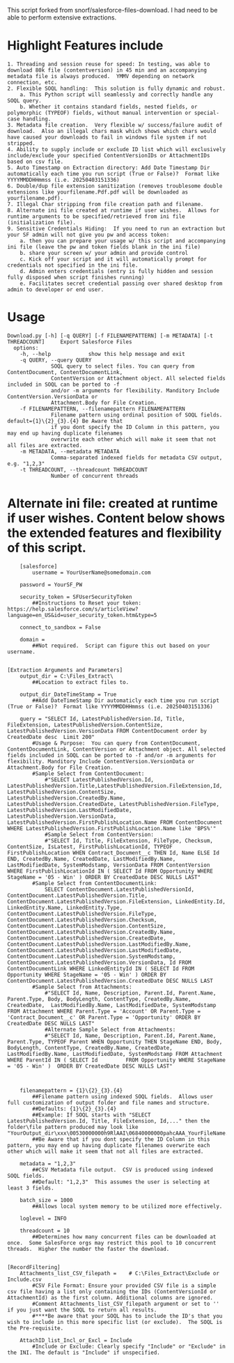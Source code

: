 This script forked from snorf/salesforce-files-download.  I had need to be able to perform extensive extractions.  


# Highlight Features include
	1. Threading and session reuse for speed: In testing, was able to download 80k file (contentversion) in 45 min and an accompanying metadata file is always produced.  YMMV depending on network connection, etc.
	2. Flexible SOQL handling:  This solution is fully dynamic and robust. 
		a. This Python script will seamlessly and correctly handle any SOQL query.
		b. Whether it contains standard fields, nested fields, or polymorphic (TYPEOF) fields, without manual intervention or special-case handling.
	3. Metadata file creation.  Very flexible w/ success/failure audit of download.  Also an illegal chars mask which shows which chars would have caused your downloads to fail in windows file system if not stripped.
	4. Ability to supply include or exclude ID list which will exclusively include/exclude your specified ContentVersionIDs or AttachmentIDs based on csv file.
	5. Auto Timestamp on Extraction directory: Add Date Timestamp Dir automatically each time you run script (True or False)?  Format like YYYYMMDDHHmmss (i.e. 20250403151336)
	6. Double/dup file extension sanitization (removes troublesome double extensions like yourfilename.Pdf.pdf will be downloaded as yourfilename.pdf).
	7. Illegal Char stripping from file creation path and filename.
	8. Alternate ini file created at runtime if user wishes.  Allows for runtime arguments to be specified/retrieved from ini file (initialization file).
	9. Sensitive Credentials Hiding:  If you need to run an extraction but your SF admin will not give you pw and access token:
		a. then you can prepare your usage w/ this script and accompanying ini file (leave the pw and token fields blank in the ini file)
		b. share your screen w/ your admin and provide control
		c. Kick off your script and it will automatically prompt for credentials not specified in the ini file.  
		d. Admin enters credentials (entry is fully hidden and session fully disposed when script finishes running)
		e. Facilitates secret credential passing over shared desktop from admin to developer or end user.

  


# Usage
	Download.py [-h] [-q QUERY] [-f FILENAMEPATTERN] [-m METADATA] [-t THREADCOUNT]     Export Salesforce Files                                                                                                 
	  options:
	    -h, --help            show this help message and exit
	    -q QUERY, --query QUERY
				  SOQL query to select files. You can query from ContentDocument, ContentDocumentLink,
				  ContentVersion or Attachment object. All selected fields included in SOQL can be ported to -f
				  and/or -m arguments for flexibility. Manditory Include ContentVersion.VersionData or
				  Attachment.Body for File Creation.
	    -f FILENAMEPATTERN, --filenamepattern FILENAMEPATTERN
				  Filename pattern using ordinal position of SOQL fields. default={1}\{2}_{3}.{4} Be Aware that
				  if you dont specify the ID Column in this pattern, you may end up having duplicate filenames
				  overwrite each other which will make it seem that not all files are extracted.
	    -m METADATA, --metadata METADATA
				  Comma-separated indexed fields for metadata CSV output, e.g. "1,2,3"
	    -t THREADCOUNT, --threadcount THREADCOUNT
				  Number of concurrent threads



# Alternate ini file: created at runtime if user wishes.  Content below shows the extended features and flexibility of this script.
		[salesforce]
			username = YourUserName@somedomain.com
	
		password = YourSF_PW
	
		security_token = SFUserSecurityToken        
			##Instructions to Reset your token: https://help.salesforce.com/s/articleView?language=en_US&id=user_security_token.htm&type=5
	
		connect_to_sandbox = False
	
		domain =                                    
			##Not required.  Script can figure this out based on your username.
	
	
	[Extraction Arguments and Parameters]
		output_dir = C:\Files_Extract\              
			##Location to extract files to.  
	
		output_dir_DateTimeStamp = True             
			##Add DateTimeStamp Dir automaticly each time you run script (True or False)?  Format like YYYYMMDDHHmmss (i.e. 20250403151336)
	
		query = "SELECT Id, LatestPublishedVersion.Id, Title, FileExtension, LatestPublishedVersion.ContentSize, LatestPublishedVersion.VersionData FROM ContentDocument order by CreatedDate desc  Limit 200"
			#Usage & Purpose:  You can query from ContentDocument, ContentDocumentLink, ContentVersion or Attachment object. All selected fields included in SOQL can be ported to -f and/or -m arguments for flexibility. Manditory Include ContentVersion.VersionData or Attachment.Body for File Creation.
			#Sample Select from ContentDocument:  
				#"SELECT LatestPublishedVersion.Id, LatestPublishedVersion.Title,LatestPublishedVersion.FileExtension,Id, LatestPublishedVersion.ContentSize, LatestPublishedVersion.CreatedBy.Name, LatestPublishedVersion.CreatedDate, LatestPublishedVersion.FileType, LatestPublishedVersion.LastModifiedDate,          LatestPublishedVersion.VersionData, LatestPublishedVersion.FirstPublishLocation.Name FROM ContentDocument WHERE LatestPublishedVersion.FirstPublishLocation.Name like 'BPS%'"
    			#Sample Select from ContentVersion:  
				#"SELECT Id, Title, FileExtension, FileType, Checksum, ContentSize, IsLatest, FirstPublishLocationId, TYPEOF FirstPublishLocation WHEN Contract_Document__c THEN Id, Name ELSE Id END, CreatedBy.Name, CreatedDate, LastModifiedBy.Name, LastModifiedDate, SystemModstamp, VersionData FROM ContentVersion WHERE FirstPublishLocationId IN ( SELECT Id FROM Opportunity WHERE StageName = '05 - Win' ) ORDER BY CreatedDate DESC NULLS LAST"    
			#Sample Select from ContentDocumentLink: 
   				SELECT ContentDocument.LatestPublishedVersionId, ContentDocument.LatestPublishedVersion.Title, ContentDocument.LatestPublishedVersion.FileExtension, LinkedEntity.Id, LinkedEntity.Name, LinkedEntity.Type, ContentDocument.LatestPublishedVersion.FileType, ContentDocument.LatestPublishedVersion.Checksum, ContentDocument.LatestPublishedVersion.ContentSize, ContentDocument.LatestPublishedVersion.CreatedBy.Name, ContentDocument.LatestPublishedVersion.CreatedDate, ContentDocument.LatestPublishedVersion.LastModifiedBy.Name, ContentDocument.LatestPublishedVersion.LastModifiedDate, ContentDocument.LatestPublishedVersion.SystemModstamp, ContentDocument.LatestPublishedVersion.VersionData, Id FROM ContentDocumentLink WHERE LinkedEntityId IN ( SELECT Id FROM Opportunity WHERE StageName = '05 - Win' ) ORDER BY ContentDocument.LatestPublishedVersion.CreatedDate DESC NULLS LAST
			#Sample Select from Attachments: 
				#"SELECT Id, Name, Description, Parent.Id, Parent.Name, Parent.Type, Body, BodyLength, ContentType, CreatedBy.Name, CreatedDate,  LastModifiedBy.Name, LastModifiedDate, SystemModstamp FROM Attachment WHERE Parent.Type = 'Account' OR Parent.Type = 'Contract_Document__c' OR Parent.Type = 'Opportunity' ORDER BY CreatedDate DESC NULLS LAST"
    			#Alternate Sample Select from Attachments: 
				#"SELECT Id, Name, Description, Parent.Id, Parent.Name, Parent.Type, TYPEOF Parent WHEN Opportunity THEN StageName END, Body, BodyLength, ContentType, CreatedBy.Name, CreatedDate,  LastModifiedBy.Name, LastModifiedDate, SystemModstamp FROM Attachment WHERE ParentId IN ( SELECT Id         FROM Opportunity WHERE StageName = '05 - Win' )  ORDER BY CreatedDate DESC NULLS LAST"
	
		
	
		filenamepattern = {1}\{2}_{3}.{4}
			##Filename pattern using indexed SOQL fields.  Allows user full customization of output folder and file names and structure.  
			##Defaults: {1}\{2}_{3}.{4} 
			##Example: If SOQL starts with "SELECT LatestPublishedVersion.Id, Title, FileExtension, Id,..." then the folder\file pattern produced may look like "YourOutput_dir\xxx\00530000000h9RlAAI\06840000000pahcAAA_YourFileName.Ext".
			##Be Aware that if you dont specify the ID Column in this pattern, you may end up having duplicate filenames overwrite each other which will make it seem that not all files are extracted.
	
		metadata = "1,2,3"
			##CSV Metadata file output.  CSV is produced using indexed SOQL fields.
			##Default: "1,2,3"  This assumes the user is selecting at least 3 fields.
	
		batch_size = 1000
			##Allows local system memory to be utilized more effectively.  
	
		loglevel = INFO
	
		threadcount = 10
			##Determines how many concurrent files can be downloaded at once.  Some SalesForce orgs may restrict this pool to 10 concurrent threads.  Higher the number the faster the download.
	
	
	[RecordFiltering]   
		Attachments_list_CSV_filepath =    # C:\Files_Extract\Exclude or Include.csv 
			#CSV File Format: Ensure your provided CSV file is a simple csv file having a list only containing the IDs (ContentVersionId or AttachmentId) as the first column. Additional columns are ignored.
			#Comment Attachments_list_CSV_filepath argument or set to '' if you just want the SOQL to return all results.
			#****Be aware that your SOQL has to include the ID's that you wish to include in this more specific list (or exclude).  The SOQL is the Pre-requisite.
	
		AttachID_list_Incl_or_Excl = Include  
			#Include or Exclude: Clearly specify "Include" or "Exclude" in the INI. The default is "Include" if unspecified.


